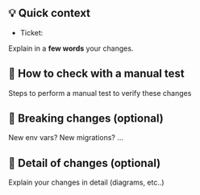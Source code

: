 ## 💡 Quick context

- Ticket:

Explain in a **few words** your changes.

## 🧐 How to check with a manual test

Steps to perform a manual test to verify these changes

## 🚨 Breaking changes (optional)

New env vars? New migrations? ...

## 📝 Detail of changes (optional)

Explain your changes in detail (diagrams, etc..)
